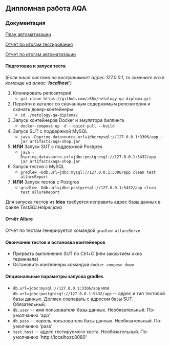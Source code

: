 ## Дипломная работа AQA

### Документация
[План автоматизации](https://github.com/z88m/netology-qa-diploma/blob/master/docs/Plan.md)

[Отчёт по итогам тестирования](https://github.com/z88m/netology-qa-diploma/blob/master/docs/Report.md)

[Отчет по итогам автоматизации](https://github.com/z88m/netology-qa-diploma/blob/master/docs/Summary.md)

#### Подготовка и запуск теста

_(Если ваша система не воспринимает адрес 127.0.0.1, то замените его в команде на алиас '__localhost__')_

1. Клонировать репозиторий
    * ```git clone https://github.com/z88m/netology-qa-diploma.git```
1. Перейти в каталог со скачанным содержимым репозитория и скачать докер-контейнеры
    * ```cd ./netology-qa-diploma/```
1. Запуск контейнеров Docker и эмулятора биллинга
    * ```docker-compose up -d --quiet-pull --build```
1. Запуск SUT с поддержкой MySQL
   * ```java -Dspring.datasource.url=jdbc:mysql://127.0.0.1:3306/app -jar artifacts/aqa-shop.jar```
1. **ИЛИ** Запуск SUT с поддержкой Postgres
   * ```java -Dspring.datasource.url=jdbc:postgresql://127.0.0.1:5432/app -jar artifacts/aqa-shop.jar```
1. Запуск тестов с MySQL
   * ```gradlew -Ddb.url=jdbc:mysql://127.0.0.1:3306/app clean test allureReport```
1. **ИЛИ** Запуск тестов с Postgres
   * ```gradlew -Ddb.url=jdbc:postgresql://127.0.0.1:5432/app clean test allureReport```

Для запуска тестов из **Idea** требуется исправить адрес базы данных в файле *TestSQLHelper.java*

#### Отчёт Allure
Отчёт по тестам генерируется командой ```gradlew allureServe```

#### Окончание тестов и остановка контейнеров

   * Прервать выполнение SUT по Ctrl+C (или закрытием окна терминала)
   * Остановить контейнеры командой ```docker-compose down```

#### Опциональные параметры запуска gradles

   *  ```db.url=jdbc:mysql://127.0.0.1:3306/app``` или ```db.url=jdbc:postgresql://127.0.0.1:5432/app``` -- адрес и тип тестовой базы данных. Должен совпадать с адресом базы SUT. Обязательный.
   *  ```db.user``` -- имя пользователя базы данных. Необязательный. По-умолчанию 'app'
   * ```db.pass``` -- пароль пользователя базы данных. Необязательный. По-умолчанию 'pass'
   * ```test.host``` -- адрес тестируемого хоста. Необязательный. По-умолчанию 'http://localhost:8080'
